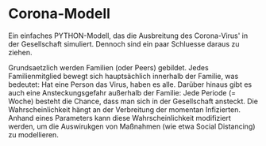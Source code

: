 # Corona-Modell
Ein einfaches PYTHON-Modell, das die Ausbreitung des Corona-Virus' in der Gesellschaft simuliert. Dennoch sind ein paar Schluesse daraus zu ziehen.

Grundsaetzlich werden Familien (oder Peers) gebildet. Jedes Familienmitglied bewegt sich hauptsächlich innerhalb der Familie, was bedeutet: Hat eine Person das Virus, haben es alle. Darüber hinaus gibt es auch eine Ansteckungsgefahr außerhalb der Familie: Jede Periode (= Woche) besteht die Chance, dass man sich in der Gesellschaft ansteckt. Die Wahrscheinlichkeit hängt an der Verbreitung der momentan Infizierten. Anhand eines Parameters kann diese Wahrscheinlichkeit modifiziert werden, um die Auswirukgen von Maßnahmen (wie etwa Social Distancing) zu modellieren.
